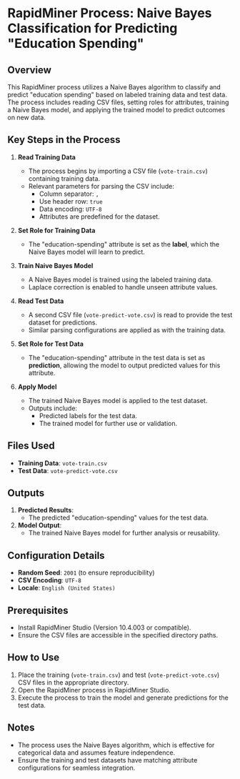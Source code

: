 # RapidMiner Process: Naive Bayes Classification for Predicting "Education Spending"

## Overview
This RapidMiner process utilizes a Naive Bayes algorithm to classify and predict "education spending" based on labeled training data and test data. The process includes reading CSV files, setting roles for attributes, training a Naive Bayes model, and applying the trained model to predict outcomes on new data.

## Key Steps in the Process

1. **Read Training Data**
   - The process begins by importing a CSV file (`vote-train.csv`) containing training data.
   - Relevant parameters for parsing the CSV include:
     - Column separator: `,`
     - Use header row: `true`
     - Data encoding: `UTF-8`
     - Attributes are predefined for the dataset.

2. **Set Role for Training Data**
   - The "education-spending" attribute is set as the **label**, which the Naive Bayes model will learn to predict.

3. **Train Naive Bayes Model**
   - A Naive Bayes model is trained using the labeled training data.
   - Laplace correction is enabled to handle unseen attribute values.

4. **Read Test Data**
   - A second CSV file (`vote-predict-vote.csv`) is read to provide the test dataset for predictions.
   - Similar parsing configurations are applied as with the training data.

5. **Set Role for Test Data**
   - The "education-spending" attribute in the test data is set as **prediction**, allowing the model to output predicted values for this attribute.

6. **Apply Model**
   - The trained Naive Bayes model is applied to the test dataset.
   - Outputs include:
     - Predicted labels for the test data.
     - The trained model for further use or validation.

## Files Used
- **Training Data**: `vote-train.csv`
- **Test Data**: `vote-predict-vote.csv`

## Outputs
1. **Predicted Results**:
   - The predicted "education-spending" values for the test data.
2. **Model Output**:
   - The trained Naive Bayes model for further analysis or reusability.

## Configuration Details
- **Random Seed**: `2001` (to ensure reproducibility)
- **CSV Encoding**: `UTF-8`
- **Locale**: `English (United States)`

## Prerequisites
- Install RapidMiner Studio (Version 10.4.003 or compatible).
- Ensure the CSV files are accessible in the specified directory paths.

## How to Use
1. Place the training (`vote-train.csv`) and test (`vote-predict-vote.csv`) CSV files in the appropriate directory.
2. Open the RapidMiner process in RapidMiner Studio.
3. Execute the process to train the model and generate predictions for the test data.

## Notes
- The process uses the Naive Bayes algorithm, which is effective for categorical data and assumes feature independence.
- Ensure the training and test datasets have matching attribute configurations for seamless integration.
